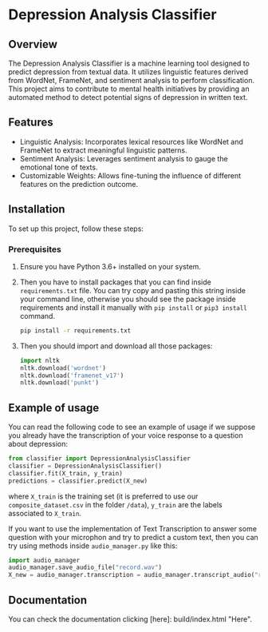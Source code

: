 # Depression Analysis Classifier
## Overview
The Depression Analysis Classifier is a machine learning tool designed to predict depression from textual data. It utilizes linguistic features derived from WordNet, FrameNet, and sentiment analysis to perform classification. This project aims to contribute to mental health initiatives by providing an automated method to detect potential signs of depression in written text.

## Features
- Linguistic Analysis: Incorporates lexical resources like WordNet and FrameNet to extract meaningful linguistic patterns.
- Sentiment Analysis: Leverages sentiment analysis to gauge the emotional tone of texts.
- Customizable Weights: Allows fine-tuning the influence of different features on the prediction outcome.

## Installation
To set up this project, follow these steps:

### Prerequisites
1. Ensure you have Python 3.6+ installed on your system.

2. Then you have to install packages that you can find inside `requirements.txt` file. You can try copy and pasting this string inside your command line, otherwise you should see the package inside requirements and install it manually with `pip install` or `pip3 install `command.

   ```bash
   pip install -r requirements.txt
   ```

3. Then you should import and download all those packages:

   ```python
   import nltk
   nltk.download('wordnet')
   nltk.download('framenet_v17')
   nltk.download('punkt')
   ```

## Example of usage

You can read the following code to see an example of usage if we suppose you already have the transcription of your voice response to a question about depression:

```python
from classifier import DepressionAnalysisClassifier
classifier = DepressionAnalysisClassifier()
classifier.fit(X_train, y_train)
predictions = classifier.predict(X_new)
```

where `X_train` is the training set (it is preferred to use our `composite_dataset.csv` in the folder `/data`), `y_train` are the labels associated to `X_train`.

If you want to use the implementation of Text Transcription to answer some question with your microphon and try to predict a custom text, then you can try using methods inside `audio_manager.py` like this:

```python
import audio_manager
audio_manager.save_audio_file("record.wav")
X_new = audio_manager.transcription = audio_manager.transcript_audio("record.wav")
```

## Documentation

You can check the documentation clicking [here]: build/index.html	"Here".

